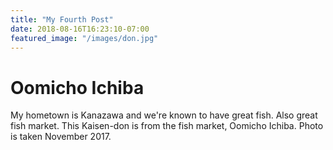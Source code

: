 ```yaml
---
title: "My Fourth Post"
date: 2018-08-16T16:23:10-07:00
featured_image: "/images/don.jpg"
---
```


# Oomicho Ichiba

My hometown is Kanazawa and we're known to have great fish. Also great fish market.
This Kaisen-don is from the fish market, Oomicho Ichiba.
Photo is taken November 2017.
